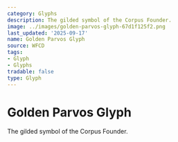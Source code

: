 ```yaml
---
category: Glyphs
description: The gilded symbol of the Corpus Founder.
image: ../images/golden-parvos-glyph-67d1f125f2.png
last_updated: '2025-09-17'
name: Golden Parvos Glyph
source: WFCD
tags:
- Glyph
- Glyphs
tradable: false
type: Glyph
---
```


# Golden Parvos Glyph

The gilded symbol of the Corpus Founder.

